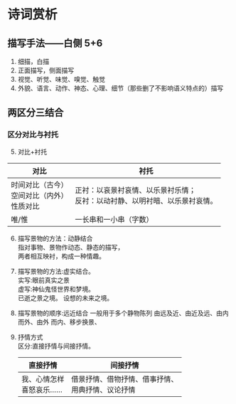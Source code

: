 # 诗词赏析

## 描写手法——白侧 5+6

1. 细描，白描
2. 正面描写，侧面描写
3. 视觉、听觉、味觉、嗅觉、触觉
4. 外貌、语言、动作、神态、心理、细节（那些删了不影响语义特点的）描写

## 两区分三结合

### 区分对比与衬托

5. 对比+衬托

| 对比                                             | 衬托                                                                           |
| ------------------------------------------------ | ------------------------------------------------------------------------------ |
| 时间对比（古今）<br>空间对比（内外）<br>性质对比 | 正衬：以哀景衬哀情、以乐景衬乐情；<br>反衬：以动衬静、以明衬暗、以乐景衬哀情。 |
| 唯/惟                                            | 一长串和一小串（字数）                                                         |

6. 描写景物的方法：动静结合  
   指对事物、景物作动态、静态的描写，  
   两者相互映衬，构成一种情趣。

7. 描写景物的方法:虚实结合。  
   实写:眼前真实之景  
   虚写:神仙鬼怪世界和梦境。  
   已逝之景之境。
   设想的未来之境。

8. 描写景物的顺序:远近结合
   一般用于多个静物陈列
   由远及近、由近及远、由内而外、由外
   而内、移步换景、

9. 抒情方式  
   区分:直接抒情与间接抒情。

   | 直接抒情                   | 间接抒情                                             |
   | -------------------------- | ---------------------------------------------------- |
   | 我、心情怎样<br>喜怒哀乐…… | 借景抒情、借物抒情、借事抒情、<br>用典抒情、议论抒情 |
